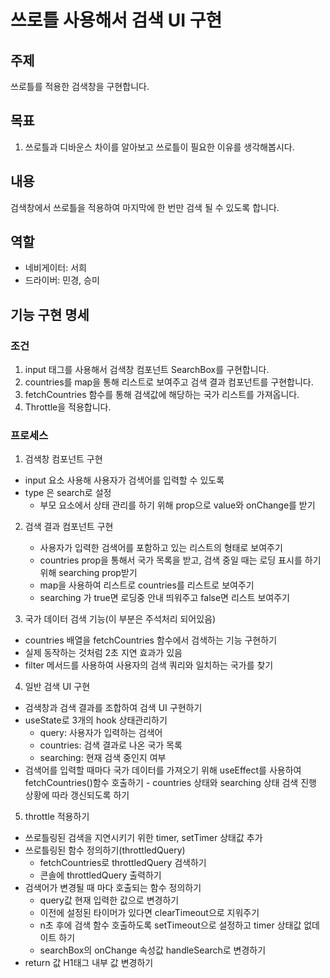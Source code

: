# 쓰로틀 사용해서 검색 UI 구현

## 주제

쓰로틀를 적용한 검색창을 구현합니다.

## 목표

1. 쓰로틀과 디바운스 차이를 알아보고 쓰로틀이 필요한 이유를 생각해봅시다.

## 내용

검색창에서 쓰로틀을 적용하여 마지막에 한 번만 검색 될 수 있도록 합니다.

## 역할

- 네비게이터: 서희
- 드라이버: 민경, 승미

## 기능 구현 명세

### 조건

1. input 태그를 사용해서 검색창 컴포넌트 SearchBox를 구현합니다.
2. countries를 map을 통해 리스트로 보여주고 검색 결과 컴포넌트를 구현합니다.
3. fetchCountries 함수를 통해 검색값에 해당하는 국가 리스트를 가져옵니다.
4. Throttle을 적용합니다.

### 프로세스

1. 검색창 컴포넌트 구현

- input 요소 사용해 사용자가 검색어를 입력할 수 있도록
- type 은 search로 설정
  - 부모 요소에서 상태 관리를 하기 위해 prop으로 value와 onChange를 받기

2. 검색 결과 컴포넌트 구현

   - 사용자가 입력한 검색어를 포함하고 있는 리스트의 형태로 보여주기
   - countries prop을 통해서 국가 목록을 받고, 검색 중일 때는 로딩 표시를 하기 위해 searching prop받기
   - map을 사용하여 리스트로 countries를 리스트로 보여주기
   - searching 가 true면 로딩중 안내 띄워주고 false면 리스트 보여주기

3. 국가 데이터 검색 기능(이 부분은 주석처리 되어있음)

- countries 배열을 fetchCountries 함수에서 검색하는 기능 구현하기
- 실제 동작하는 것처럼 2초 지연 효과가 있음
- filter 메서드를 사용하여 사용자의 검색 쿼리와 일치하는 국가를 찾기

4. 일반 검색 UI 구현

- 검색창과 검색 결과를 조합하여 검색 UI 구현하기
- useState로 3개의 hook 상태관리하기
  - query: 사용자가 입력하는 검색어
  - countries: 검색 결과로 나온 국가 목록
  - searching: 현재 검색 중인지 여부
- 검색어를 입력할 때마다 국가 데이터를 가져오기 위해 useEffect를 사용하여 fetchCountries()함수 호출하기 - countries 상태와 searching 상태 검색 진행 상황에 따라 갱신되도록 하기

5. throttle 적용하기

- 쓰로틀링된 검색을 지연시키기 위한 timer, setTimer 상태값 추가
- 쓰로틀링된 함수 정의하기(throttledQuery)
  - fetchCountries로 throttledQuery 검색하기
  - 콘솔에 throttledQuery 출력하기
- 검색어가 변경될 때 마다 호출되는 함수 정의하기
  - query값 현재 입력한 값으로 변경하기
  - 이전에 설정된 타이머가 있다면 clearTimeout으로 지워주기
  - n초 후에 검색 함수 호출하도록 setTimeout으로 설정하고 timer 상태값 없데이트 하기
  - searchBox의 onChange 속성값 handleSearch로 변경하기
- return 값 H1태그 내부 값 변경하기
